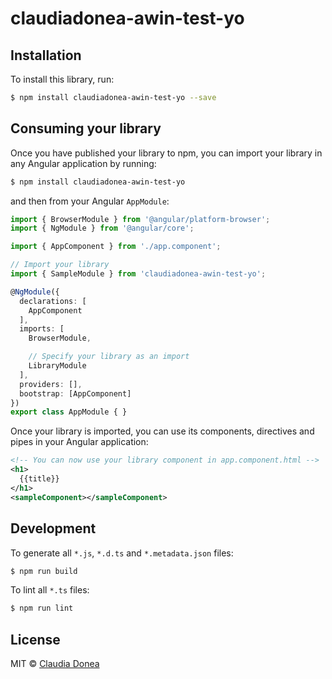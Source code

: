 # claudiadonea-awin-test-yo

## Installation

To install this library, run:

```bash
$ npm install claudiadonea-awin-test-yo --save
```

## Consuming your library

Once you have published your library to npm, you can import your library in any Angular application by running:

```bash
$ npm install claudiadonea-awin-test-yo
```

and then from your Angular `AppModule`:

```typescript
import { BrowserModule } from '@angular/platform-browser';
import { NgModule } from '@angular/core';

import { AppComponent } from './app.component';

// Import your library
import { SampleModule } from 'claudiadonea-awin-test-yo';

@NgModule({
  declarations: [
    AppComponent
  ],
  imports: [
    BrowserModule,

    // Specify your library as an import
    LibraryModule
  ],
  providers: [],
  bootstrap: [AppComponent]
})
export class AppModule { }
```

Once your library is imported, you can use its components, directives and pipes in your Angular application:

```xml
<!-- You can now use your library component in app.component.html -->
<h1>
  {{title}}
</h1>
<sampleComponent></sampleComponent>
```

## Development

To generate all `*.js`, `*.d.ts` and `*.metadata.json` files:

```bash
$ npm run build
```

To lint all `*.ts` files:

```bash
$ npm run lint
```

## License

MIT © [Claudia Donea](mailto:claudia.donea@awin.com)
